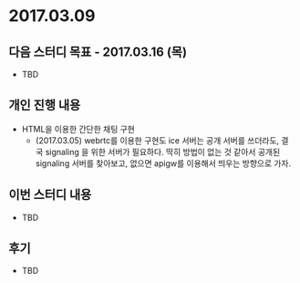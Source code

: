 # 2017.03.09

## 다음 스터디 목표 - 2017.03.16 (목)

* TBD

## 개인 진행 내용

* HTML을 이용한 간단한 채팅 구현
  * (2017.03.05) webrtc를 이용한 구현도 ice 서버는 공개 서버를 쓰더라도, 결국 signaling 을 위한 서버가 필요하다.
  딱히 방법이 없는 것 같아서 공개된 signaling 서버를 찾아보고, 없으면 apigw를 이용해서 띄우는 방향으로 가자.

## 이번 스터디 내용

* TBD

## 후기

* TBD